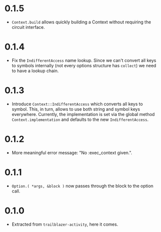 # 0.1.5

* `Context.build` allows quickly building a Context without requiring the circuit interface.

# 0.1.4

* Fix the `IndifferentAccess` name lookup. Since we can't convert all keys to symbols internally (not every options structure has `collect`) we need to have a lookup chain.

# 0.1.3

* Introduce `Context::IndifferentAccess` which converts all keys to symbol. This, in turn, allows to use both string and symbol keys everywhere. Currently, the implementation is set via the global method `Context.implementation` and defaults to the new `IndifferentAccess`.

# 0.1.2

* More meaningful error message: "No :exec_context given.".

# 0.1.1

* `Option.( *args, &block )` now passes through the block to the option call.

# 0.1.0

* Extracted from `trailblazer-activity`, here it comes.
